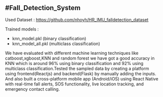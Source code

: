 #Fall_Detection_System
-----------------------------------------------------------------------
Used Dataset : https://github.com/nhoyh/HR_IMU_falldetection_dataset

Trained models :
- knn_model.pkl (binary classification)
- knn_model_all.pkl (multiclass classification)
  
We have evaluated with different machine learning techniques like catboost,xgboost,KNN and random forest we have got a good accuracy in KNN which is around 96% using binary classification and 92% using multiclass classification.Tested the sampled data by creating a platform using  frontend(Reactjs) and backend(Flask) by manually adding the inputs. And also built a cross-platform mobile app (Android/iOS) using React Native with real-time fall alerts, SOS functionality, live location tracking, and emergency contact calling.
